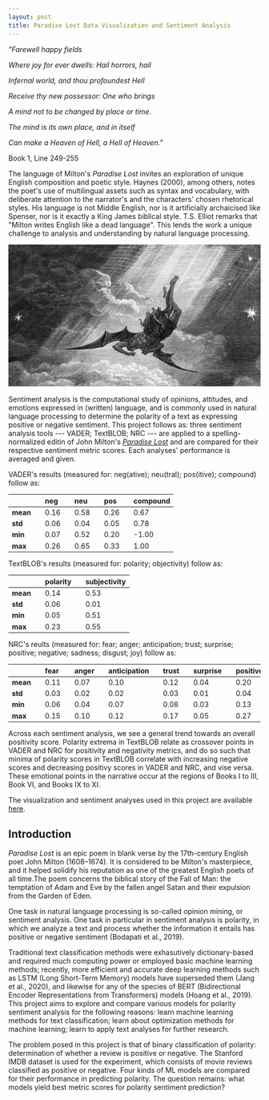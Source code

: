 ```yaml
---
layout: post
title: Paradise Lost Data Visualization and Sentiment Analysis
---
```


_"Farewell happy fields_

_Where joy for ever dwells: Hail horrors, hail_

_Infernal world, and thou profoundest Hell_

_Receive thy new possessor: One who brings_

_A mind not to be changed by place or time._

_The mind is its own place, and in itself_

_Can make a Heaven of Hell, a Hell of Heaven."_

Book 1, Line 249-255

The language of Milton's _Paradise Lost_ invites an exploration of unique English composition and poetic style. Haynes (2000), among others, notes the poet's use of multilingual assets such as syntax and vocabulary, with deliberate attention to the narrator's and the characters' chosen rhetorical styles. His language is not Middle English, nor is it artificially archaicised like Spenser, nor is it exactly a King James biblical style. T.S. Elliot remarks that "Milton writes English like a dead language". This lends the work a unique challenge to analysis and understanding by natural language processing.

<p align="center"> 
<img src="/assets/sentiment_pl/dore_satan_scaled.jpg" alt="Satan by Dore">
</p>

Sentiment analysis is the computational study of opinions, attitudes, and emotions expressed in (written) language, and is commonly used in natural language processing to determine the polarity of a text as expressing positive or negative sentiment. This project follows as: three sentiment analysis tools --- VADER; TextBLOB; NRC --- are applied to a spelling-normalized editin of John Milton's [_Paradise Lost_](https://www.paradiselost.org/8-search.html) and are compared for their respective sentiment metric scores. Each analyses' performance is averaged and given.

VADER's results (measured for: neg(ative); neu(tral); pos(itive); compound) follow as:

| | | **neg** | | **neu** | | **pos** | | **compound** |
|:--------|:--------|:--------|:--------|:--------|:--------|:--------|:--------|:--------|
| **mean**   | | 0.16 | | 0.58 | | 0.26 | | 0.67 | 
| **std**   | | 0.06 | | 0.04 | | 0.05 | | 0.78 | 
| **min**  | | 0.07 | | 0.52 | | 0.20 | | -1.00 | 
| **max**  | | 0.26 | | 0.65 | | 0.33 | | 1.00 | 

TextBLOB's results (measured for: polarity; objectivity) follow as:

| | | **polarity** | | **subjectivity** | 
|:--------|:--------|:--------|:--------|:--------|
| **mean**   | | 0.14 | | 0.53 |
| **std**   | | 0.06 | | 0.01 | 
| **min**  | | 0.05 | | 0.51 |
| **max**  | | 0.23 | | 0.55 | 

NRC's reults (measured for: fear; anger; anticipation; trust; surprise; positive; negative; sadness; disgust; joy) follow as:

| | | **fear** | | **anger** | | **anticipation** | | **trust** | | **surprise** | | **positive** | | **negative** | | **sadness** | | **disgust** | | **joy** |
|:--------|:--------|:--------|:--------|:--------|:--------|:--------|:--------|:--------|:--------|:--------|:--------|:--------|:--------|:--------|:--------|:--------|:--------|:--------|:--------|:--------|
| **mean**   | | 0.11 | | 0.07 | | 0.10 | | 0.12 | | 0.04 | | 0.20 | | 0.15 | | 0.07 | | 0.05 | | 0.09 |
| **std**   | | 0.03 | | 0.02 | | 0.02 | | 0.03 | | 0.01 | | 0.04 | | 0.03 | | 0.02 | | 0.01 | | 0.02 |
| **min**  | | 0.06 | | 0.04 | | 0.07 | | 0.08 | | 0.03 | | 0.13 | | 0.09 | | 0.04 | | 0.02 | | 0.06 |
| **max**  | | 0.15 | | 0.10 | | 0.12 | | 0.17 | | 0.05 | | 0.27 | | 0.19 | | 0.11 | | 0.08 | | 0.13 |

Across each sentiment analysis, we see a general trend towards an overall positivity score. Polarity extrema in TextBLOB relate as crossover points in VADER and NRC for positivity and negativity metrics, and do so such that minima of polarity scores in TextBLOB correlate with increasing negative scores and decreasing positivy scores in VADER and NRC, and vise versa. These emotional points in the narrative occur at the regions of Books I to III, Book VI, and Books IX to XI.

The visualization and sentiment analyses used in this project are available [here](https://github.com/deltaquebec/sentiment_paradise_lost).

## Introduction

_Paradise Lost_ is an epic poem in blank verse by the 17th-century English poet John Milton (1608–1674). It is considered to be Milton's masterpiece, and it helped solidify his reputation as one of the greatest English poets of all time.The poem concerns the biblical story of the Fall of Man: the temptation of Adam and Eve by the fallen angel Satan and their expulsion from the Garden of Eden.

One task in natural language processing is so-called opinion mining, or sentiment analysis. One task in particular in sentiment analysis is polarity, in which we analyze a text and process whether the information it entails has positive or negative sentiment (Bodapati et al., 2019).

Traditional text classification methods were exhasutively dictionary-based and required much computing power or employed basic machine learning methods; recently, more efficient and accurate deep learning methods such as LSTM (Long Short-Term Memory) models have superseded them (Jang et al., 2020), and likewise for any of the species of BERT (Bidirectional Encoder Representations from Transformers) models (Hoang et al., 2019). This project aims to explore and compare various models for polarity sentiment analysis for the following reasons: learn machine learning methods for text classification; learn about optimization methods for machine learning; learn to apply text analyses for further research.

The problem posed in this project is that of binary classification of polarity: determination of whether a review is positive or negative. The Stanford IMDB dataset is used for the experiment, which consists of movie reviews classified as positive or negative. Four kinds of ML models are compared for their performance in predicting polarity. The question remains: what models yield best metric scores for polarity sentiment prediction?


